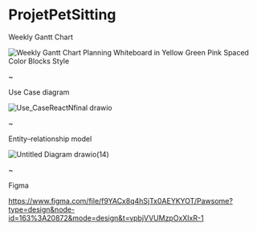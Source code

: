 # ProjetPetSitting



Weekly Gantt Chart



![Weekly Gantt Chart Planning Whiteboard in Yellow Green Pink Spaced Color Blocks Style](https://github.com/AliceMasse/ProjetPawsome/assets/151831830/dc72d76a-b113-4527-a9f8-d6ecd05538c1)


~

Use Case diagram

![Use_CaseReactNfinal drawio](https://github.com/AliceMasse/ProjetPawsome/assets/151831830/256698bd-3c47-4899-9d54-7ca0201d653d)


~


Entity–relationship model


![Untitled Diagram drawio(14)](https://github.com/AliceMasse/ProjetPawsome/assets/151831830/1a8275c9-2f98-4fe8-b6f8-b0aa9e364403)


~


Figma


https://www.figma.com/file/f9YACx8q4hSjTx0AEYKYOT/Pawsome?type=design&node-id=163%3A20872&mode=design&t=vpbjVVUMzpOxXIxR-1
